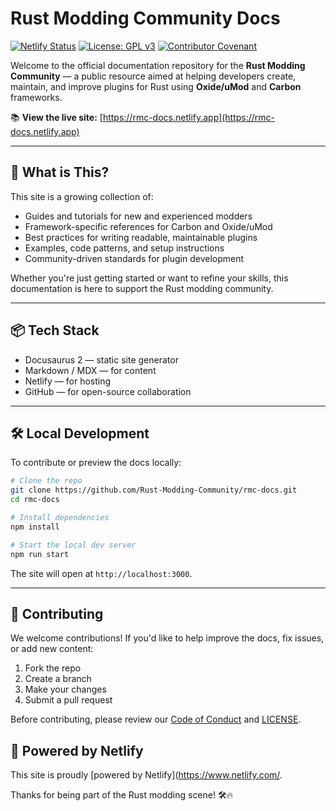 # Rust Modding Community Docs
[![Netlify Status](https://api.netlify.com/api/v1/badges/c57dcd44-24a4-476f-a6ca-57f2e180f591/deploy-status)](https://app.netlify.com/sites/rmc-docs/deploys) 
[![License: GPL v3](https://img.shields.io/badge/License-GPLv3-blue.svg)](https://www.gnu.org/licenses/gpl-3.0)
[![Contributor Covenant](https://img.shields.io/badge/Contributor%20Covenant-2.1-4baaaa.svg)](code_of_conduct.md)

Welcome to the official documentation repository for the **Rust Modding Community** — a public resource aimed at helping developers create, maintain, and improve plugins for Rust using **Oxide/uMod** and **Carbon** frameworks.

📚 **View the live site:** [https://rmc-docs.netlify.app](https://rmc-docs.netlify.app)

---

## 🚀 What is This?

This site is a growing collection of:
- Guides and tutorials for new and experienced modders
- Framework-specific references for Carbon and Oxide/uMod
- Best practices for writing readable, maintainable plugins
- Examples, code patterns, and setup instructions
- Community-driven standards for plugin development

Whether you're just getting started or want to refine your skills, this documentation is here to support the Rust modding community.

---

## 📦 Tech Stack

- Docusaurus 2 — static site generator
- Markdown / MDX — for content
- Netlify — for hosting
- GitHub — for open-source collaboration

---

## 🛠 Local Development

To contribute or preview the docs locally:

```bash
# Clone the repo
git clone https://github.com/Rust-Modding-Community/rmc-docs.git
cd rmc-docs

# Install dependencies
npm install

# Start the local dev server
npm run start
```

The site will open at `http://localhost:3000`.

---

## 🤝 Contributing

We welcome contributions! If you'd like to help improve the docs, fix issues, or add new content:

1. Fork the repo
2. Create a branch
3. Make your changes
4. Submit a pull request

Before contributing, please review our [Code of Conduct](./CODE_OF_CONDUCT.md) and [LICENSE](./LICENSE).

## 💚 Powered by Netlify

This site is proudly [powered by Netlify](https://www.netlify.com/.

Thanks for being part of the Rust modding scene! 🛠️🔥